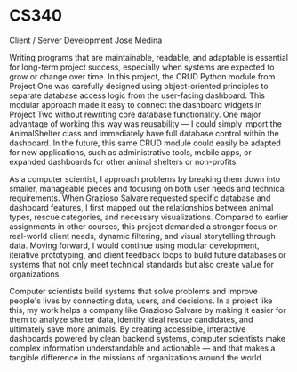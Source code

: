 # CS340
Client / Server Development 
Jose Medina

Writing programs that are maintainable, readable, and adaptable is essential for long-term project success, especially when systems are expected to grow or change over time. In this project, the CRUD Python module from Project One was carefully designed using object-oriented principles to separate database access logic from the user-facing dashboard. This modular approach made it easy to connect the dashboard widgets in Project Two without rewriting core database functionality. One major advantage of working this way was reusability — I could simply import the AnimalShelter class and immediately have full database control within the dashboard. In the future, this same CRUD module could easily be adapted for new applications, such as administrative tools, mobile apps, or expanded dashboards for other animal shelters or non-profits.

As a computer scientist, I approach problems by breaking them down into smaller, manageable pieces and focusing on both user needs and technical requirements. When Grazioso Salvare requested specific database and dashboard features, I first mapped out the relationships between animal types, rescue categories, and necessary visualizations. Compared to earlier assignments in other courses, this project demanded a stronger focus on real-world client needs, dynamic filtering, and visual storytelling through data. Moving forward, I would continue using modular development, iterative prototyping, and client feedback loops to build future databases or systems that not only meet technical standards but also create value for organizations.

Computer scientists build systems that solve problems and improve people's lives by connecting data, users, and decisions. In a project like this, my work helps a company like Grazioso Salvare by making it easier for them to analyze shelter data, identify ideal rescue candidates, and ultimately save more animals. By creating accessible, interactive dashboards powered by clean backend systems, computer scientists make complex information understandable and actionable — and that makes a tangible difference in the missions of organizations around the world.
